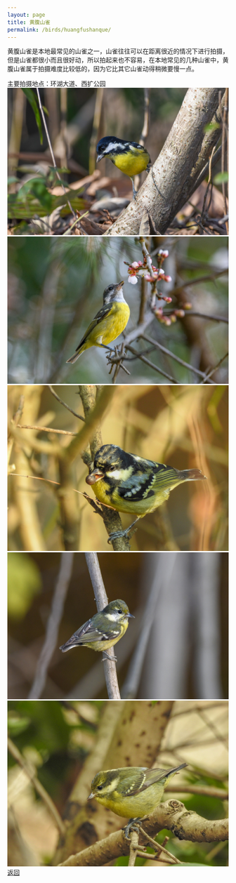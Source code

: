 ```yaml
---
layout: page
title: 黄腹山雀
permalink: /birds/huangfushanque/
---
```

黄腹山雀是本地最常见的山雀之一，山雀往往可以在距离很近的情况下进行拍摄，但是山雀都很小而且很好动，所以拍起来也不容易，在本地常见的几种山雀中，黄腹山雀属于拍摄难度比较低的，因为它比其它山雀动得稍微要慢一点。

主要拍摄地点：环湖大道、西扩公园
![](../picture/黄腹山雀/DSC_1195.jpg)
![](../picture/黄腹山雀/DSC_3775.jpg)
![](../picture/黄腹山雀/DSCN5433.jpg)
![](../picture/黄腹山雀/DSC_0987.jpg)
![](../picture/黄腹山雀/DSCN6508.jpg)
[返回](../../)
